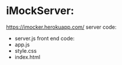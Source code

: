 # iMockServer:
https://imocker.herokuapp.com/
server code:
- server.js
front end code:
- app.js
- style.css
- index.html

